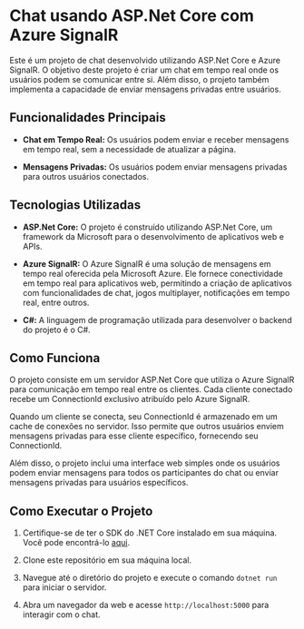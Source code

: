 
# Chat usando ASP.Net Core com Azure SignalR

Este é um projeto de chat desenvolvido utilizando ASP.Net Core e Azure SignalR. O objetivo deste projeto é criar um chat em tempo real onde os usuários podem se comunicar entre si. Além disso, o projeto também implementa a capacidade de enviar mensagens privadas entre usuários.

## Funcionalidades Principais

- **Chat em Tempo Real:** Os usuários podem enviar e receber mensagens em tempo real, sem a necessidade de atualizar a página.
  
- **Mensagens Privadas:** Os usuários podem enviar mensagens privadas para outros usuários conectados.

## Tecnologias Utilizadas

- **ASP.Net Core:** O projeto é construído utilizando ASP.Net Core, um framework da Microsoft para o desenvolvimento de aplicativos web e APIs.

- **Azure SignalR:** O Azure SignalR é uma solução de mensagens em tempo real oferecida pela Microsoft Azure. Ele fornece conectividade em tempo real para aplicativos web, permitindo a criação de aplicativos com funcionalidades de chat, jogos multiplayer, notificações em tempo real, entre outros.

- **C#:** A linguagem de programação utilizada para desenvolver o backend do projeto é o C#.

## Como Funciona

O projeto consiste em um servidor ASP.Net Core que utiliza o Azure SignalR para comunicação em tempo real entre os clientes. Cada cliente conectado recebe um ConnectionId exclusivo atribuído pelo Azure SignalR.

Quando um cliente se conecta, seu ConnectionId é armazenado em um cache de conexões no servidor. Isso permite que outros usuários enviem mensagens privadas para esse cliente específico, fornecendo seu ConnectionId.

Além disso, o projeto inclui uma interface web simples onde os usuários podem enviar mensagens para todos os participantes do chat ou enviar mensagens privadas para usuários específicos.

## Como Executar o Projeto

1. Certifique-se de ter o SDK do .NET Core instalado em sua máquina. Você pode encontrá-lo [aqui](https://dotnet.microsoft.com/download).

2. Clone este repositório em sua máquina local.

3. Navegue até o diretório do projeto e execute o comando `dotnet run` para iniciar o servidor.

4. Abra um navegador da web e acesse `http://localhost:5000` para interagir com o chat.
